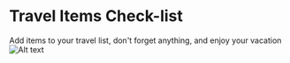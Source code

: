 # Travel Items Check-list
Add items to your travel list, don't forget anything, and enjoy your vacation
![Alt text]()

